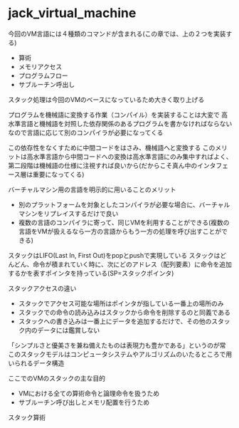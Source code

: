 # jack_virtual_machine

今回のVM言語には４種類のコマンドが含まれる(この章では、上の２つを実装する)

* 算術
* メモリアクセス
* プログラムフロー
* サブルーチン呼出し

スタック処理は今回のVMのベースになっているため大きく取り上げる


プログラムを機械語に変換する作業（コンパイル）を実装することは大変で
高水準言語と機械語を対照した依存関係のあるプログラムを書かなければならない
なので言語に応じて別のコンパイラが必要になってくる

この依存性をなくすために中間コードをはさみ、機械語へと変換する
このメリットは高水準言語から中間コードへの変換は高水準言語にのみ集中すればよく、第二段階は機械語の仕様に注視すれば良いから(だからこそ真ん中のインタフェース層は重要になってくる)


バーチャルマシン用の言語を明示的に用いることのメリット
* 別のプラットフォームを対象としたコンパイラが必要な場合に、バーチャルマシンをリプレイスするだけで良い
* 複数の言語のコンパイラに寄って、同じVMを利用することができる(複数の言語をVMが扱えるなら一方の言語からもう一方の処理を呼び出すことができる)

スタックはLIFO(Last In, First Out)をpopとpushで実現している
スタックはどんどん、命令が積まれていく時に、次にどのアドレス（配列要素）に命令を追加するかを表すポインタを持っている(SP=スタックポインタ)

スタックアクセスの違い

* スタックでアクセス可能な場所はポインタが指している一番上の場所のみ
* スタックでの命令の読み込みはスタックから命令を削除するのと同義である
* スタックへの書き込みは一番上にデータを追加するだけで、その他のスタック内のデータには鑑賞しない

「シンプルさと優美さを兼ね備えたものは表現力も豊かである」というのが常
このスタックモデルはコンピュータシステムやアルゴリズムのいたるところで用いられるデータ構造

ここでのVMのスタックの主な目的
* VMにおける全ての算術命令と論理命令を扱うため
* サブルーチン呼び出しとメモリ配置を行うため

スタック算術